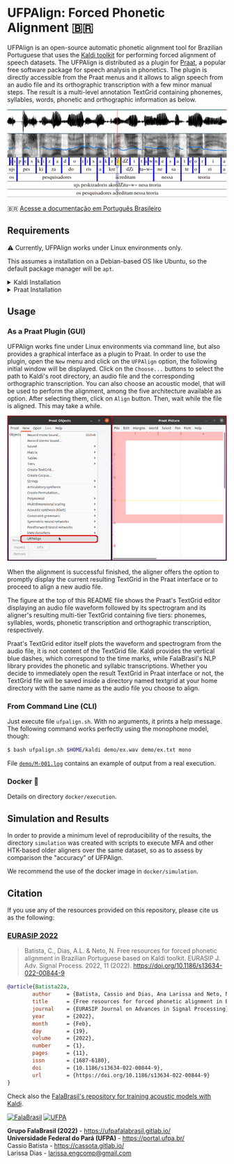 # UFPAlign: Forced Phonetic Alignment :brazil:

UFPAlign is an open-source automatic phonetic alignment tool for Brazilian 
Portuguese that uses the [Kaldi toolkit](http://kaldi-asr.org/) for performing 
forced alignment of speech datasets. The UFPAlign is distributed as a plugin 
for [Praat](https://www.fon.hum.uva.nl/praat/), a popular free software package 
for speech analysis in phonetics. The plugin is directly accessible from the 
Praat menus and it allows to align speech from an audio file and its 
orthographic transcription with a few minor manual steps. The result is a 
multi-level annotation TextGrid containing phonemes, syllables, words, 
phonetic and orthographic information as below. 

![](doc/textgrid.png)

:brazil: [Acesse a documentação em Português Brasileiro](README.md)

## Requirements

:warning: Currently, UFPAlign works under Linux environments only.

This assumes a installation on a
Debian-based OS like Ubuntu, so the default package manager will be `apt`.

<details>
<summary>Kaldi Installation</summary>

First, clone the most current version of Kaldi from GitHub by typing the 
following into a shell:

```bash
$ git clone https://github.com/kaldi-asr/kaldi
```

Then, to install Kaldi tools, go to `kaldi/tools/` and first check the 
prerequisites for Kaldi and see if there are any system-level installations 
you need to do:

```bash
$ cd kaldi/tools
$ extras/check_dependencies.sh
```
Check the output carefully and install any prerequisites missing, like
`automake`, `svn`, and other stuff Kaldi depens on. :warning: The only
dependency you gotta ignore is Intel MKL library for linear algebra, as we'll
install another one later :warning:

Then, assuming you have 4 CPU cores available on your machine, run:

```bash
$ make -j 4
```

The last tool to install is OpenBLAS, the open-source linear algebra library
that can be used instead of Intel MKL. Beware this will use all cores on your
machine, even the hyperthreads if your processor has support to it.

```bash
$ extras/install_openblas.sh
```

Finally, install Kaldi `src`. No CUDA support is necessary.

```bash
$ cd kaldi/src
$ ./configure --shared
$ make depend -j 4
$ make -j 4
```

To guarantee Kaldi installation was successful, run the scripts on the yes/no
dataset. It doesn't take long to finish since the dataset is pretty small and
the pipeline only trains and decodes a monophone-bases model.

```bash
$ cd kaldi/egs/yesno/s5
$ bash run.sh
```

The last line should print the word error rate:

```text
%WER 0.00 [ 0 / 232, 0 ins, 0 del, 0 sub ] exp/mono0a/decode_test_yesno/wer_10_0.0
```
</details>

<details>
<summary>Praat Installation</summary>
To install the Linux version of Praat, you can either use `apt-get` by typing into a shell:

```bash
$ sudo apt-get install praat
```

Or you can download a 64-bit binary executable on the 
[Praat download page](https://www.fon.hum.uva.nl/praat/praat6141_linux64.tar.gz).
Then, unpack it, creating the executable file praat. You can remove the tar
file.
</details>


## Usage

### As a Praat Plugin (GUI)

UFPAlign works fine under Linux environments via command line, but also 
provides a graphical interface as a plugin to Praat. In order to use the 
plugin, open the `New` menu and click on the `UFPAlign` option, the following 
initial window will be displayed. Click on the `Choose...` buttons to select 
the path to Kaldi's root directory, an audio file  and the corresponding 
orthographic transcription. You can also choose an acoustic model, that will 
be used to perform the alignment, among the five architecture available as 
option. After selecting them, click on `Align` button. Then, wait while the 
file is aligned. This may take a while.

![](doc/praat_menu.png)


When the alignment is successful finished, the aligner offers the option to 
promptly display the current resulting TextGrid in the Praat interface or to 
proceed to align a new audio file. 

The figure at the top of this README file shows the Praat's
TextGrid editor displaying an audio file waveform followed by its 
spectrogram and its aligner's resulting multi-tier TextGrid containing five 
tiers: phonemes, syllables, words, phonetic transcription and orthographic 
transcription, respectively. 

Praat's TextGrid editor itself plots the waveform and spectrogram from the 
audio file, it is not content of the TextGrid file. 
Kaldi provides the vertical blue dashes, which correspond to the time marks, 
while FalaBrasil's NLP library provides the phonetic and syllabic 
transcriptions. Whether you decide to immediately open the result TextGrid in 
Praat interface or not, the TextGrid file will be saved inside a directory 
named textgrid at your home directory with the same name as the audio file you 
choose to align.

### From Command Line (CLI)

Just execute file `ufpalign.sh`. With no arguments, it prints a help message.
The following command works perfectly using the monophone model, though:

```bash
$ bash ufpalign.sh $HOME/kaldi demo/ex.wav demo/ex.txt mono
```

File [`demo/M-001.log`](demo/M-001.log) contains an example of output from a
real execution.

### Docker :whale:

Details on directory `docker/execution`.


## Simulation and Results

In order to provide a minimum level of reproducibility of the results, the
directory `simulation` was created with scripts to execute MFA and other
HTK-based older aligners over the same dataset, so as to assess by comparison 
the "accuracy" of UFPAlign.

We recommend the use of the docker image in `docker/simulation`.


## Citation

If you use any of the resources provided on this repository, please cite us
as the following:

### [EURASIP 2022](https://asp-eurasipjournals.springeropen.com/articles/10.1186/s13634-022-00844-9)

> Batista, C., Dias, A.L. & Neto, N.
> Free resources for forced phonetic alignment in Brazilian Portuguese based on Kaldi toolkit.
> EURASIP J. Adv. Signal Process. 2022, 11 (2022).
> https://doi.org/10.1186/s13634-022-00844-9

```bibtex
@article{Batista22a,
		author     = {Batista, Cassio and Dias, Ana Larissa and Neto, Nelson},
		title      = {Free resources for forced phonetic alignment in Brazilian Portuguese based on Kaldi toolkit},
		journal    = {EURASIP Journal on Advances in Signal Processing},
		year       = {2022},
		month      = {Feb},
		day        = {19},
		volume     = {2022},
		number     = {1},
		pages      = {11},
		issn       = {1687-6180},
		doi        = {10.1186/s13634-022-00844-9},
		url        = {https://doi.org/10.1186/s13634-022-00844-9}
}
```

Check also the
[FalaBrasil's repository for training acoustic models with Kaldi](https://github.com/falabrasil/kaldi-br).


[![FalaBrasil](https://gitlab.com/falabrasil/avatars/-/raw/main/logo_fb_git_footer.png)](https://ufpafalabrasil.gitlab.io/ "Visite o site do Grupo FalaBrasil") [![UFPA](https://gitlab.com/falabrasil/avatars/-/raw/main/logo_ufpa_git_footer.png)](https://portal.ufpa.br/ "Visite o site da UFPA")

__Grupo FalaBrasil (2022)__ - https://ufpafalabrasil.gitlab.io/      
__Universidade Federal do Pará (UFPA)__ - https://portal.ufpa.br/     
Cassio Batista - https://cassota.gitlab.io/    
Larissa Dias   - larissa.engcomp@gmail.com     
